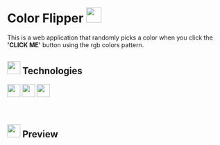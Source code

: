 # Color Flipper  <img src="https://github.com/milenaleonardi/color-flipper/assets/30026683/0c267631-9fae-44a8-8449-ef6238f081a1" width="35" height="35"/>

This is a web application that randomly picks a color when you click the **'CLICK ME'** button using the rgb colors pattern.

## <img src="https://github.com/milenaleonardi/color-flipper/assets/30026683/4d90e300-c3a0-4180-a889-e6fe34a87c6e" width="30" height="30"/> Technologies  

<img src="https://cdn.jsdelivr.net/gh/devicons/devicon@latest/icons/html5/html5-original.svg" width="30" height="30"/> <img src="https://cdn.jsdelivr.net/gh/devicons/devicon@latest/icons/css3/css3-original.svg" width="30" height="30"/> <img src="https://cdn.jsdelivr.net/gh/devicons/devicon@latest/icons/javascript/javascript-original.svg" width="30" height="30"/>

<br>

## <img src="https://github.com/milenaleonardi/color-flipper/assets/30026683/d0ca765c-22ce-4837-b7ee-2fd0cce2e1d0" width="30" height="30"/> Preview 
